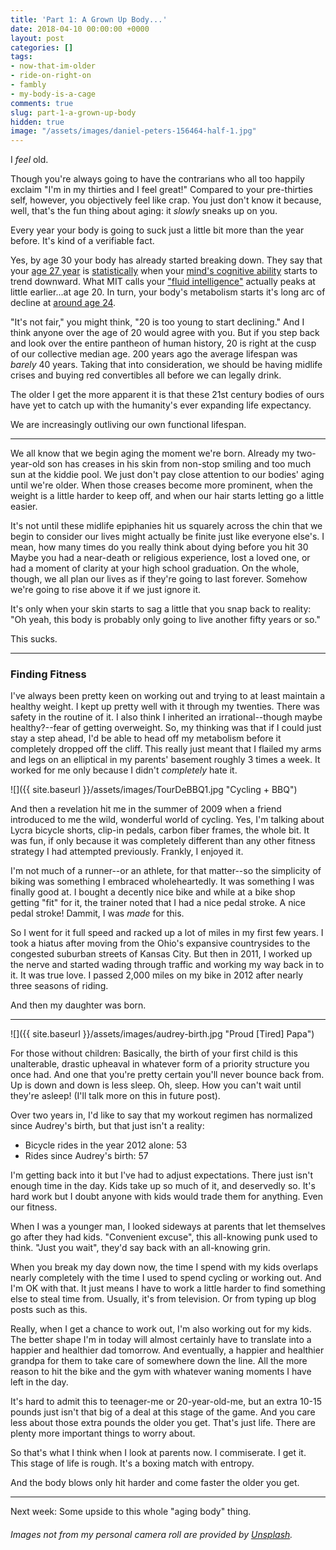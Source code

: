 ```yaml
---
title: 'Part 1: A Grown Up Body...'
date: 2018-04-10 00:00:00 +0000
layout: post
categories: []
tags:
- now-that-im-older
- ride-on-right-on
- fambly
- my-body-is-a-cage
comments: true
slug: part-1-a-grown-up-body
hidden: true
image: "/assets/images/daniel-peters-156464-half-1.jpg"
---
```

I _feel_ old.

<!-- break -->

Though you're always going to have the contrarians who all too happily exclaim "I'm in my thirties and I feel great!" Compared to your pre-thirties self, however, you objectively feel like crap. You just don't know it because, well, that's the fun thing about aging: it _slowly_ sneaks up on you.

Every year your body is going to suck just a little bit more than the year before. It's kind of a verifiable fact.

Yes, by age 30 your body has already started breaking down. They say that your <a href="http://io9.com/5176536/your-brain-starts-deteriorating-by-age-27-say-neuroscientists" target="_blank">age 27 year</a> is <a href="http://www.mindpowernews.com/BrainPeaks.htm" target="_blank">statistically</a> when your <a href="http://news.bbc.co.uk/2/hi/health/7945569.stm" target="_blank">mind's cognitive ability</a> starts to trend downward. What MIT calls your <a href="http://newsoffice.mit.edu/2015/brain-peaks-at-different-ages-0306?utm_content=buffer29268&utm_medium=social&utm_source=twitter.com&utm_campaign=buffer" target="_blank">"fluid intelligence"</a> actually peaks at little earlier...at age 20. In turn, your body's metabolism starts it's long arc of decline at <a href="http://www.mensfitness.com/weight-loss/burn-fat-fast/ask-mens-fitness-what-age-does-persons-metabolism-start-significantly-slow" target="_blank">around age 24</a>.

"It's not fair," you might think, "20 is too young to start declining." And I think anyone over the age of 20 would agree with you. But if you step back and look over the entire pantheon of human history, 20 is right at the cusp of our collective median age. 200 years ago the average lifespan was _barely_ 40 years. Taking that into consideration, we should be having midlife crises and buying red convertibles all before we can legally drink.

The older I get the more apparent it is that these 21st century bodies of ours have yet to catch up with the humanity's ever expanding life expectancy.

We are increasingly outliving our own functional lifespan.

---

We all know that we begin aging the moment we're born. Already my two-year-old son has creases in his skin from non-stop smiling and too much sun at the kiddie pool. We just don't pay close attention to our bodies' aging until we're older. When those creases become more prominent, when the weight is a little harder to keep off, and when our hair starts letting go a little easier.

It's not until these midlife epiphanies hit us squarely across the chin that we begin to consider our lives might actually be finite just like everyone else's. I mean, how many times do you really think about dying before you hit 30 Maybe you had a near-death or religious experience, lost a loved one, or had a moment of clarity at your high school graduation. On the whole, though, we all plan our lives as if they're going to last forever. Somehow we're going to rise above it if we just ignore it.

It's only when your skin starts to sag a little that you snap back to reality: "Oh yeah, this body is probably only going to live another fifty years or so."

This sucks.

---

### Finding Fitness

I've always been pretty keen on working out and trying to at least maintain a healthy weight. I kept up pretty well with it through my twenties. There was safety in the routine of it. I also think I inherited an irrational--though maybe healthy?--fear of getting overweight. So, my thinking was that if I could just stay a step ahead, I'd be able to head off my metabolism before it completely dropped off the cliff. This really just meant that I flailed my arms and legs on an elliptical in my parents' basement roughly 3 times a week. It worked for me only because I didn't _completely_ hate it.

![]({{ site.baseurl }}/assets/images/TourDeBBQ1.jpg "Cycling + BBQ")

And then a revelation hit me in the summer of 2009 when a friend introduced to me the wild, wonderful world of cycling. Yes, I'm talking about Lycra bicycle shorts, clip-in pedals, carbon fiber frames, the whole bit. It was fun, if only because it was completely different than any other fitness strategy I had attempted previously. Frankly, I enjoyed it.

I'm not much of a runner--or an athlete, for that matter--so the simplicity of biking was something I embraced wholeheartedly. It was something I was finally good at. I bought a decently nice bike and while at a bike shop getting "fit" for it, the trainer noted that I had a nice pedal stroke. A nice pedal stroke! Dammit, I was _made_ for this.

So I went for it full speed and racked up a lot of miles in my first few years. I took a hiatus after moving from the Ohio's expansive countrysides to the congested suburban streets of Kansas City. But then in 2011, I worked up the nerve and started wading through traffic and working my way back in to it. It was true love. I passed 2,000 miles on my bike in 2012 after nearly three seasons of riding.

And then my daughter was born.

---

![]({{ site.baseurl }}/assets/images/audrey-birth.jpg "Proud [Tired] Papa")

For those without children: Basically, the birth of your first child is this unalterable, drastic upheaval in whatever form of a priority structure you once had. And one that you're pretty certain you'll never bounce back from. Up is down and down is less sleep. Oh, sleep. How you can't wait until they're asleep! (I'll talk more on this in future post).

Over two years in, I'd like to say that my workout regimen has normalized since Audrey's birth, but that just isn't a reality:

* Bicycle rides in the year 2012 alone: 53
* Rides since Audrey's birth: 57

I'm getting back into it but I've had to adjust expectations. There just isn't enough time in the day. Kids take up so much of it, and deservedly so. It's hard work but I doubt anyone with kids would trade them for anything. Even our fitness.

When I was a younger man, I looked sideways at parents that let themselves go after they had kids. "Convenient excuse", this all-knowing punk used to think. "Just you wait", they'd say back with an all-knowing grin.

When you break my day down now, the time I spend with my kids overlaps nearly completely with the time I used to spend cycling or working out. And I'm OK with that. It just means I have to work a little harder to find something else to steal time from. Usually, it's from television. Or from typing up blog posts such as this.

Really, when I get a chance to work out, I'm also working out for my kids. The better shape I'm in today will almost certainly have to translate into a happier and healthier dad tomorrow. And eventually, a happier and healthier grandpa for them to take care of somewhere down the line. All the more reason to hit the bike and the gym with whatever waning moments I have left in the day.

It's hard to admit this to teenager-me or 20-year-old-me, but an extra 10-15 pounds just isn't that big of a deal at this stage of the game. And you care less about those extra pounds the older you get. That's just life. There are plenty more important things to worry about.

So that's what I think when I look at parents now. I commiserate. I get it. This stage of life is rough. It's a boxing match with entropy.

And the body blows only hit harder and come faster the older you get.

---

Next week: Some upside to this whole "aging body" thing.

###### _Images not from my personal camera roll are provided by_ [_Unsplash_](http://www.unsplash.com)_._